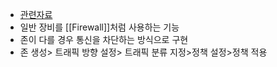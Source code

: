- [관련자료](https://byeong9935.tistory.com/3)
- 일반 장비를 [[Firewall]]처럼 사용하는 기능
- 존이 다를 경우 통신을 차단하는 방식으로 구현
- 존 생성> 트래픽 방향 설정> 트래픽 분류 지정>정책 설정>정책 적용